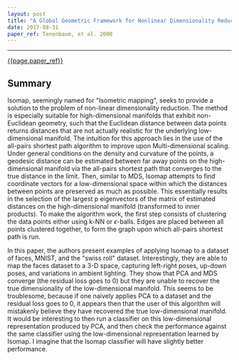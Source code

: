 ```yaml
---
layout: post
title: "A Global Geometric Framework for Nonlinear Dimensionality Reduction"
date: 2017-08-31
paper_ref: Tenenbaum, et al. 2000
---
```


<script type="text/x-mathjax-config">
MathJax.Hub.Config({
  TeX: { equationNumbers: { autoNumber: "AMS" } },
  tex2jax: {inlineMath: [['$','$'], ['\\(','\\)']]}
});
</script>

<script type="text/javascript" async
  src="https://cdn.mathjax.org/mathjax/latest/MathJax.js?config=TeX-MML-AM_CHTML">
</script> 
---

[{{page.paper_ref}}](http://www.jstor.org/stable/pdf/3081721.pdf)

## Summary

Isomap, seemingly named for "Isometric mapping", seeks to provide a solution to the problem of non-linear dimensionality reduction. The method is especially suitable for high-dimensional manifolds that exhibit non-Euclidean geometry, such that the Euclidean distance between data points returns distances that are not actually realistic for the underlying low-dimensional manifold. The intuition for this approach lies in the use of the all-pairs shortest path algorithm to improve upon Multi-dimensional scaling. Under general conditions on the density and curvature of the points, a geodesic distance can be estimated between far away points on the high-dimensional manifold via the all-pairs shortest path that converges to the true distance in the limit. Then, similar to MDS, Isomap attempts to find coordinate vectors for a low-dimensional space within which the distances between points are preserved as much as possible. This essentially results in the selection of the largest p eigenvectors of the matrix of estimated distances on the high-dimensional manifold (transformed to inner products). To make the algorithm work, the first step consists of clustering the data points either using k-NN or $\epsilon$-balls. Edges are placed between all points clustered together, to form the graph upon which all-pairs shortest path is run.

In this paper, the authors present examples of applying Isomap to a dataset of faces, MNIST, and the "swiss roll" dataset. Interestingly, they are able to map the faces dataset to a 3-D space, capturing left-right poses, up-down poses, and variations in ambient lighting. They show that PCA and MDS converge (the residual loss goes to 0) but they are unable to recover the true dimensionality of the low-dimensional manifold. This seems to be troublesome, because if one naively applies PCA to a dataset and the residual loss goes to 0, it appears then that the user of this algorithm will mistakenly believe they have recovered the true low-dimensional manifold. It would be interesting to then run a classifier on this low-dimensional representation produced by PCA, and then check the performance against the same classifier using the low-dimensional representation learned by Isomap. I imagine that the Isomap classifier will have slightly better performance.




